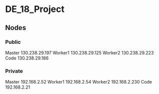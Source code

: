 # DE_18_Project

## Nodes 

### Public
Master  130.238.29.197
Worker1 130.238.29.125
Worker2 130.238.29.223
Code 130.238.29.186

### Private
Master 192.168.2.52
Worker1 192.168.2.54
Worker2 192.168.2.230
Code 192.168.2.21


##
